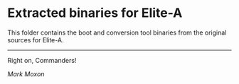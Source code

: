 # Extracted binaries for Elite-A

This folder contains the boot and conversion tool binaries from the original sources for Elite-A.

---

Right on, Commanders!

_Mark Moxon_